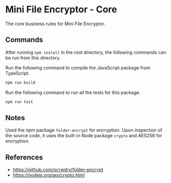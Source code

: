 # Mini File Encryptor - Core

The core business rules for Mini File Encryptor.

## Commands

After running `npm install` in the root directory, the following commands can be run from this directory.

Run the following command to compile the JavaScript package from TypeScript.

```bash
npm run build
```

Run the following command to run all the tests for this package.

```bash
npm run test
```

## Notes

Used the npm package `folder-encrypt` for encryption. Upon inspection of the source code, it uses the built-in Node package `crypto` and AES256 for encryption.

## References

- <https://github.com/scrwdrv/folder-encrypt>
- <https://nodejs.org/api/crypto.html>
